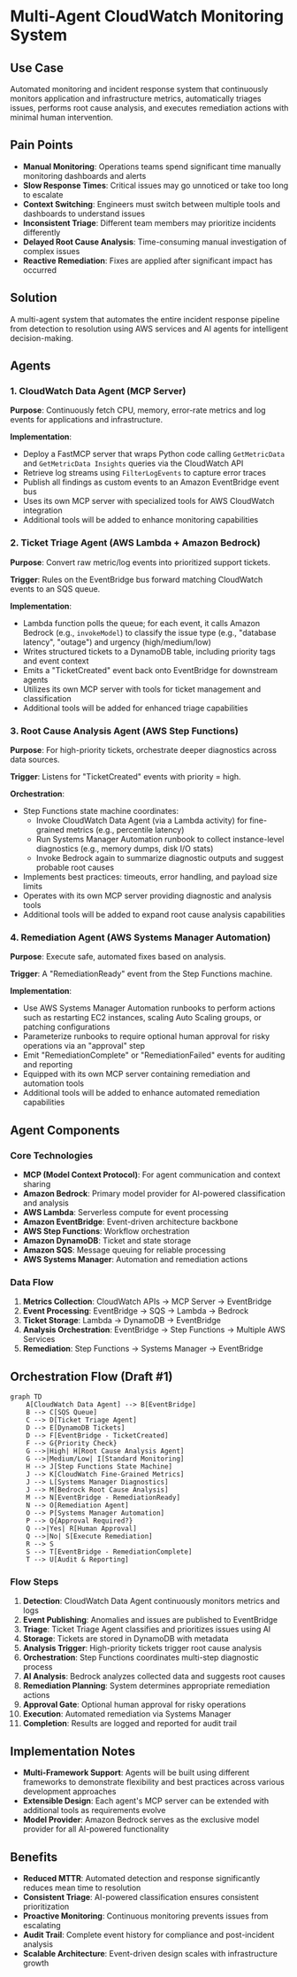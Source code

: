 # Multi-Agent CloudWatch Monitoring System

## Use Case
Automated monitoring and incident response system that continuously monitors application and infrastructure metrics, automatically triages issues, performs root cause analysis, and executes remediation actions with minimal human intervention.

## Pain Points
- **Manual Monitoring**: Operations teams spend significant time manually monitoring dashboards and alerts
- **Slow Response Times**: Critical issues may go unnoticed or take too long to escalate
- **Context Switching**: Engineers must switch between multiple tools and dashboards to understand issues
- **Inconsistent Triage**: Different team members may prioritize incidents differently
- **Delayed Root Cause Analysis**: Time-consuming manual investigation of complex issues
- **Reactive Remediation**: Fixes are applied after significant impact has occurred

## Solution
A multi-agent system that automates the entire incident response pipeline from detection to resolution using AWS services and AI agents for intelligent decision-making.

## Agents

### 1. CloudWatch Data Agent (MCP Server)
**Purpose**: Continuously fetch CPU, memory, error-rate metrics and log events for applications and infrastructure.

**Implementation**:
- Deploy a FastMCP server that wraps Python code calling `GetMetricData` and `GetMetricData Insights` queries via the CloudWatch API
- Retrieve log streams using `FilterLogEvents` to capture error traces
- Publish all findings as custom events to an Amazon EventBridge event bus
- Uses its own MCP server with specialized tools for AWS CloudWatch integration
- Additional tools will be added to enhance monitoring capabilities

### 2. Ticket Triage Agent (AWS Lambda + Amazon Bedrock)
**Purpose**: Convert raw metric/log events into prioritized support tickets.

**Trigger**: Rules on the EventBridge bus forward matching CloudWatch events to an SQS queue.

**Implementation**:
- Lambda function polls the queue; for each event, it calls Amazon Bedrock (e.g., `invokeModel`) to classify the issue type (e.g., "database latency", "outage") and urgency (high/medium/low)
- Writes structured tickets to a DynamoDB table, including priority tags and event context
- Emits a "TicketCreated" event back onto EventBridge for downstream agents
- Utilizes its own MCP server with tools for ticket management and classification
- Additional tools will be added for enhanced triage capabilities

### 3. Root Cause Analysis Agent (AWS Step Functions)
**Purpose**: For high-priority tickets, orchestrate deeper diagnostics across data sources.

**Trigger**: Listens for "TicketCreated" events with priority = high.

**Orchestration**:
- Step Functions state machine coordinates:
  - Invoke CloudWatch Data Agent (via a Lambda activity) for fine-grained metrics (e.g., percentile latency)
  - Run Systems Manager Automation runbook to collect instance-level diagnostics (e.g., memory dumps, disk I/O stats)
  - Invoke Bedrock again to summarize diagnostic outputs and suggest probable root causes
- Implements best practices: timeouts, error handling, and payload size limits
- Operates with its own MCP server providing diagnostic and analysis tools
- Additional tools will be added to expand root cause analysis capabilities

### 4. Remediation Agent (AWS Systems Manager Automation)
**Purpose**: Execute safe, automated fixes based on analysis.

**Trigger**: A "RemediationReady" event from the Step Functions machine.

**Implementation**:
- Use AWS Systems Manager Automation runbooks to perform actions such as restarting EC2 instances, scaling Auto Scaling groups, or patching configurations
- Parameterize runbooks to require optional human approval for risky operations via an "approval" step
- Emit "RemediationComplete" or "RemediationFailed" events for auditing and reporting
- Equipped with its own MCP server containing remediation and automation tools
- Additional tools will be added to enhance automated remediation capabilities

## Agent Components

### Core Technologies
- **MCP (Model Context Protocol)**: For agent communication and context sharing
- **Amazon Bedrock**: Primary model provider for AI-powered classification and analysis
- **AWS Lambda**: Serverless compute for event processing
- **Amazon EventBridge**: Event-driven architecture backbone
- **AWS Step Functions**: Workflow orchestration
- **Amazon DynamoDB**: Ticket and state storage
- **Amazon SQS**: Message queuing for reliable processing
- **AWS Systems Manager**: Automation and remediation actions

### Data Flow
1. **Metrics Collection**: CloudWatch APIs → MCP Server → EventBridge
2. **Event Processing**: EventBridge → SQS → Lambda → Bedrock
3. **Ticket Storage**: Lambda → DynamoDB → EventBridge
4. **Analysis Orchestration**: EventBridge → Step Functions → Multiple AWS Services
5. **Remediation**: Step Functions → Systems Manager → EventBridge

## Orchestration Flow (Draft #1)

```mermaid
graph TD
    A[CloudWatch Data Agent] --> B[EventBridge]
    B --> C[SQS Queue]
    C --> D[Ticket Triage Agent]
    D --> E[DynamoDB Tickets]
    D --> F[EventBridge - TicketCreated]
    F --> G{Priority Check}
    G -->|High| H[Root Cause Analysis Agent]
    G -->|Medium/Low| I[Standard Monitoring]
    H --> J[Step Functions State Machine]
    J --> K[CloudWatch Fine-Grained Metrics]
    J --> L[Systems Manager Diagnostics]
    J --> M[Bedrock Root Cause Analysis]
    M --> N[EventBridge - RemediationReady]
    N --> O[Remediation Agent]
    O --> P[Systems Manager Automation]
    P --> Q{Approval Required?}
    Q -->|Yes| R[Human Approval]
    Q -->|No| S[Execute Remediation]
    R --> S
    S --> T[EventBridge - RemediationComplete]
    T --> U[Audit & Reporting]
```

### Flow Steps
1. **Detection**: CloudWatch Data Agent continuously monitors metrics and logs
2. **Event Publishing**: Anomalies and issues are published to EventBridge
3. **Triage**: Ticket Triage Agent classifies and prioritizes issues using AI
4. **Storage**: Tickets are stored in DynamoDB with metadata
5. **Analysis Trigger**: High-priority tickets trigger root cause analysis
6. **Orchestration**: Step Functions coordinates multi-step diagnostic process
7. **AI Analysis**: Bedrock analyzes collected data and suggests root causes
8. **Remediation Planning**: System determines appropriate remediation actions
9. **Approval Gate**: Optional human approval for risky operations
10. **Execution**: Automated remediation via Systems Manager
11. **Completion**: Results are logged and reported for audit trail

## Implementation Notes
- **Multi-Framework Support**: Agents will be built using different frameworks to demonstrate flexibility and best practices across various development approaches
- **Extensible Design**: Each agent's MCP server can be extended with additional tools as requirements evolve
- **Model Provider**: Amazon Bedrock serves as the exclusive model provider for all AI-powered functionality

## Benefits
- **Reduced MTTR**: Automated detection and response significantly reduces mean time to resolution
- **Consistent Triage**: AI-powered classification ensures consistent prioritization
- **Proactive Monitoring**: Continuous monitoring prevents issues from escalating
- **Audit Trail**: Complete event history for compliance and post-incident analysis
- **Scalable Architecture**: Event-driven design scales with infrastructure growth